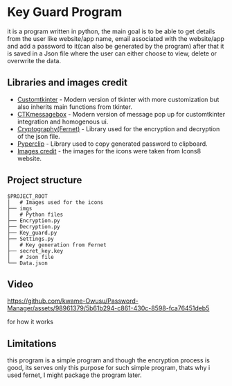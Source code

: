 # Key Guard Program
it is a program written in  python, the main goal is to be able to get details from the user like website/app name, email associated with the website/app and add a password to it(can also be generated by the program) after that it is saved in a Json file where the user can either choose to view, delete or overwrite the data.


## Libraries and images credit
* [Customtkinter](https://customtkinter.tomschimansky.com/) - Modern version of tkinter with more customization but also inherits main functions from tkinter.
* [CTKmessagebox](https://github.com/Akascape/CTkMessagebox) - Modern version of message pop up for customtkinter integration and homogenous ui.
* [Cryptography(Fernet)](https://cryptography.io/en/latest/) - Library used for the encryption and decryption of the json file.
* [Pyperclip](https://pypi.org/project/pyperclip/) - Library used to copy generated password to clipboard.
* [Images credit](https://icons8.com/) - the images for the icons were taken from Icons8 website.


## Project structure
```
$PROJECT_ROOT
│   # Images used for the icons
├── imgs
│   # Python files
├── Encryption.py
├── Decryption.py
├── Key_guard.py
├── Settings.py
│   # Key generation from Fernet
├── secret_key.key
│   # Json file
└── Data.json
```

## Video 

https://github.com/kwame-Owusu/Password-Manager/assets/98961379/5b61b294-c861-430c-8598-fca76451deb5

for how it works





## Limitations
this program is a simple program and though the encryption process is good, its serves only this purpose for such simple program, thats why i used fernet, I might package the program later.


